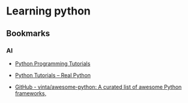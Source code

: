# Learning python

## Bookmarks

### AI

- [Python Programming Tutorials](https://pythonprogramming.net/?fbclid=IwAR0pvwWCE2ukFxLke-5XIOuVHkCeghueDBsdE-SznaWcBuCyDeZH6xx8qV8)

- [Python Tutorials – Real Python](https://realpython.com/?fbclid=IwAR01nvJ3evJuy3mLkCipotM7ZU9sMYCTn-5zY2-I5uNtWrgMP6_zsZC5sbE)

- [GitHub - vinta/awesome-python: A curated list of awesome Python frameworks,](https://github.com/vinta/awesome-python?fbclid=IwAR1JtucgPo1_1-gSwjuKFGlYJ_WdI5ztzpijQVI9f01WzGpBJdZHnHliYxI)
